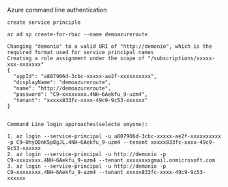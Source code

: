 Azure command line authentication

    create service principle
  
    az ad sp create-for-rbac --name demoazureroute
  
    Changing "demonio" to a valid URI of "http://demonio", which is the required format used for service principal names
    Creating a role assignment under the scope of "/subscriptions/xxxxx-xxx-xxxxxxx"
    {
      "appId": "a807906d-3cbc-xxxxx-ae2f-xxxxxxxxxx",
      "displayName": "demoazureroute",
      "name": "http://demoazureroute",
      "password": "C9~xxxxxxxx.4NH~6Aekfu_9-uzm4",
      "tenant": "xxxxx833fc-xxxx-49c9-9c53-xxxxxx"
    }


    Command Line login approaches(selecte anyone):
    
    1. az login --service-principal -u a807906d-3cbc-xxxxx-ae2f-xxxxxxxxxx -p C9~UhyOOnK5p8gJL.4NH~6Aekfu_9-uzm4 --tenant xxxxx833fc-xxxx-49c9-9c53-xxxxxx    
    2. az login --service-principal -u http://demonio -p C9~xxxxxxxx.4NH~6Aekfu_9-uzm4 --tenant xxxxxxxxgmail.onmicrosoft.com
    3. az login --service-principal -u http://demonio -p C9~xxxxxxxx.4NH~6Aekfu_9-uzm4 --tenant xxxxx833fc-xxxx-49c9-9c53-xxxxxx
